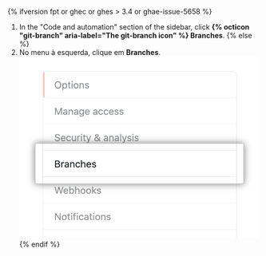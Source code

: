 {% ifversion fpt or ghec or ghes > 3.4 or ghae-issue-5658 %}
1. In the "Code and automation" section of the sidebar, click **{% octicon "git-branch" aria-label="The git-branch icon" %} Branches**.
{% else %}
1. No menu à esquerda, clique em **Branches**. ![Submenu de opções do repositório](/assets/images/help/repository/repository-options-branch.png)
{% endif %}
